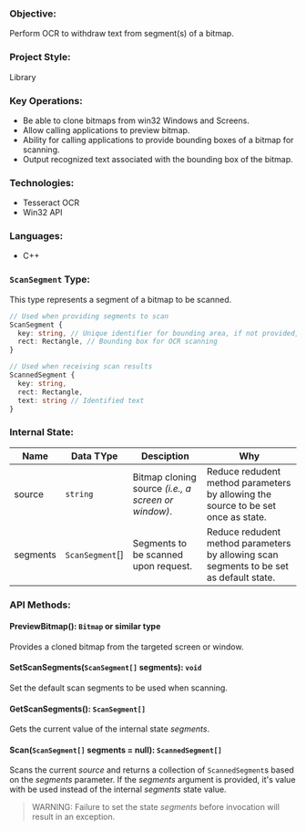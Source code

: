 ### Objective: 
Perform OCR to withdraw text from segment(s) of a bitmap.
### Project Style: 
Library

### Key Operations:
- Be able to clone bitmaps from win32 Windows and Screens.
- Allow calling applications to preview bitmap.
- Ability for calling applications to provide bounding boxes of a bitmap for scanning.
- Output recognized text associated with the bounding box of the bitmap.

### Technologies:
- Tesseract OCR
- Win32 API

### Languages:
- C++

### `ScanSegment` Type:

This type represents a segment of a bitmap to be scanned.

```ts
// Used when providing segments to scan
ScanSegment {
  key: string, // Unique identifier for bounding area, if not provided, use sequence index
  rect: Rectangle, // Bounding box for OCR scanning
}

// Used when receiving scan results
ScannedSegment {
  key: string,
  rect: Rectangle,
  text: string // Identified text
}
```

### Internal State:

| Name | Data TYpe | Desciption | Why | 
| --- | --- | --- | --- |
| source | `string` | Bitmap cloning source *(i.e., a screen or window)*. | Reduce redudent method parameters by allowing the source to be set once as state. |
| segments | `ScanSegment`[] | Segments to be scanned upon request. | Reduce redudent method parameters by allowing scan segments to be set as default state. |

### API Methods:

#### PreviewBitmap(): `Bitmap` or similar type

Provides a cloned bitmap from the targeted screen or window.

#### SetScanSegments(`ScanSegment[]` segments): `void`

Set the default scan segments to be used when scanning.

#### GetScanSegments(): `ScanSegment[]`

Gets the current value of the internal state *segments*.

#### Scan(`ScanSegment[]` segments = null): `ScannedSegment[]`

Scans the current *source* and returns a collection of `ScannedSegment`s based on the *segments* parameter. If the *segments* argument is provided, it's value with be used instead of the internal *segments* state value. 

> WARNING: Failure to set the state *segments* before invocation will result in an exception.

